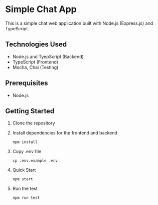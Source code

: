 # Simple Chat App

This is a simple chat web application built with Node.js (Express.js) and TypeScript.

## Technologies Used

- Node.js and TyepScript (Backend)
- TypeScript (Frontend)
- Mocha, Chai (Testing)

## Prerequisites

- Node.js 

## Getting Started

1. Clone the repository

2. Install dependencies for the frontend and backend

   `npm install`
  
3. Copy .env file

   `cp .env.example .env`

4. Quick Start

   `npm start`

5. Run the test

   `npm run test`

